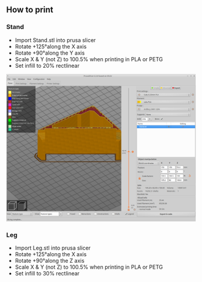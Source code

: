 ## How to print

### Stand
- Import Stand.stl into prusa slicer
- Rotate +125°along the X axis
- Rotate +90°along the Y axis
- Scale X & Y (not Z) to 100.5% when printing in PLA or PETG
- Set infill to 20% rectlinear

 ![slicer_stand.stp](slicer_stand.stp) 

### Leg

- Import Leg.stl into prusa slicer
- Rotate +125°along the X axis
- Rotate +90°along the Z axis
- Scale X & Y (not Z) to 100.5% when printing in PLA or PETG
- Set infill to 30% rectlinear
